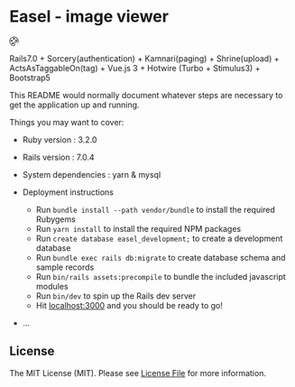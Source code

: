 # Easel - image viewer

<svg xmlns="http://www.w3.org/2000/svg" width="16" height="16" fill="currentColor" class="bi bi-palette" viewBox="0 0 16 16">
  <path d="M8 5a1.5 1.5 0 1 0 0-3 1.5 1.5 0 0 0 0 3zm4 3a1.5 1.5 0 1 0 0-3 1.5 1.5 0 0 0 0 3zM5.5 7a1.5 1.5 0 1 1-3 0 1.5 1.5 0 0 1 3 0zm.5 6a1.5 1.5 0 1 0 0-3 1.5 1.5 0 0 0 0 3z"/>
  <path d="M16 8c0 3.15-1.866 2.585-3.567 2.07C11.42 9.763 10.465 9.473 10 10c-.603.683-.475 1.819-.351 2.92C9.826 14.495 9.996 16 8 16a8 8 0 1 1 8-8zm-8 7c.611 0 .654-.171.655-.176.078-.146.124-.464.07-1.119-.014-.168-.037-.37-.061-.591-.052-.464-.112-1.005-.118-1.462-.01-.707.083-1.61.704-2.314.369-.417.845-.578 1.272-.618.404-.038.812.026 1.16.104.343.077.702.186 1.025.284l.028.008c.346.105.658.199.953.266.653.148.904.083.991.024C14.717 9.38 15 9.161 15 8a7 7 0 1 0-7 7z"/>
</svg>

Rails7.0 + Sorcery(authentication) + Kamnari(paging) + Shrine(upload) + ActsAsTaggableOn(tag) +
Vue.js 3 + Hotwire (Turbo + Stimulus3) + Bootstrap5

This README would normally document whatever steps are necessary to get the
application up and running.

Things you may want to cover:

* Ruby version : 3.2.0
* Rails version : 7.0.4
* System dependencies : yarn & mysql
* Deployment instructions
  - Run `bundle install --path vendor/bundle` to install the required Rubygems
  - Run `yarn install` to install the required NPM packages
  - Run `create database easel_development;` to create a development database
  - Run `bundle exec rails db:migrate` to create database schema and sample records
  - Run `bin/rails assets:precompile` to bundle the included javascript modules 
  - Run `bin/dev` to spin up the Rails dev server
  - Hit [localhost:3000](http://localhost:3000/) and you should be ready to go!

* ...

## License

The MIT License (MIT). Please see [License File](https://github.com/asip/easel/blob/main/LICENSE-MIT.txt) for more information.
